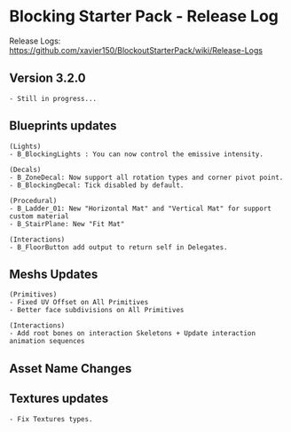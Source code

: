 # Blocking Starter Pack - Release Log
Release Logs: https://github.com/xavier150/BlockoutStarterPack/wiki/Release-Logs

## Version 3.2.0
	- Still in progress...

## Blueprints updates
	(Lights)
	- B_BlockingLights : You can now control the emissive intensity.
	
	(Decals)
	- B_ZoneDecal: Now support all rotation types and corner pivot point.
	- B_BlockingDecal: Tick disabled by default.
		
	(Procedural)
	- B_Ladder_01: New "Horizontal Mat" and "Vertical Mat" for support custom material
	- B_StairPlane: New "Fit Mat"

	(Interactions)
	- B_FloorButton add output to return self in Delegates.

	
## Meshs Updates
	(Primitives)
	- Fixed UV Offset on All Primitives
	- Better face subdivisions on All Primitives

	(Interactions)
	- Add root bones on interaction Skeletons + Update interaction animation sequences

## Asset Name Changes

## Textures updates
	- Fix Textures types.

